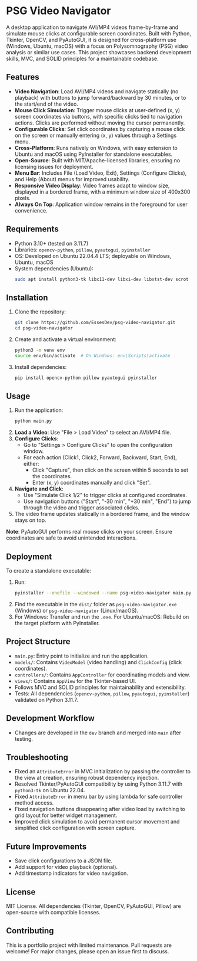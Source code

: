 # PSG Video Navigator

A desktop application to navigate AVI/MP4 videos frame-by-frame and simulate mouse clicks at configurable screen coordinates. Built with Python, Tkinter, OpenCV, and PyAutoGUI, it is designed for cross-platform use (Windows, Ubuntu, macOS) with a focus on Polysomnography (PSG) video analysis or similar use cases. This project showcases backend development skills, MVC, and SOLID principles for a maintainable codebase.

## Features
- **Video Navigation**: Load AVI/MP4 videos and navigate statically (no playback) with buttons to jump forward/backward by 30 minutes, or to the start/end of the video.
- **Mouse Click Simulation**: Trigger mouse clicks at user-defined (x, y) screen coordinates via buttons, with specific clicks tied to navigation actions. Clicks are performed without moving the cursor permanently.
- **Configurable Clicks**: Set click coordinates by capturing a mouse click on the screen or manually entering (x, y) values through a Settings menu.
- **Cross-Platform**: Runs natively on Windows, with easy extension to Ubuntu and macOS using PyInstaller for standalone executables.
- **Open-Source**: Built with MIT/Apache-licensed libraries, ensuring no licensing issues for deployment.
- **Menu Bar**: Includes File (Load Video, Exit), Settings (Configure Clicks), and Help (About) menus for improved usability.
- **Responsive Video Display**: Video frames adapt to window size, displayed in a bordered frame, with a minimum window size of 400x300 pixels.
- **Always On Top**: Application window remains in the foreground for user convenience.

## Requirements
- Python 3.10+ (tested on 3.11.7)
- Libraries: `opencv-python`, `pillow`, `pyautogui`, `pyinstaller`
- OS: Developed on Ubuntu 22.04.4 LTS; deployable on Windows, Ubuntu, macOS
- System dependencies (Ubuntu):
  ```bash
  sudo apt install python3-tk libx11-dev libxi-dev libxtst-dev scrot
  ```

## Installation
1. Clone the repository:
   ```bash
   git clone https://github.com/EssesDev/psg-video-navigator.git
   cd psg-video-navigator
   ```
2. Create and activate a virtual environment:
   ```bash
   python3 -m venv env
   source env/bin/activate  # On Windows: env\Scripts\activate
   ```
3. Install dependencies:
   ```bash
   pip install opencv-python pillow pyautogui pyinstaller
   ```

## Usage
1. Run the application:
   ```bash
   python main.py
   ```
2. **Load a Video**: Use "File > Load Video" to select an AVI/MP4 file.
3. **Configure Clicks**:
   - Go to "Settings > Configure Clicks" to open the configuration window.
   - For each action (Click1, Click2, Forward, Backward, Start, End), either:
     - Click "Capture", then click on the screen within 5 seconds to set the coordinates.
     - Enter (x, y) coordinates manually and click "Set".
4. **Navigate and Click**:
   - Use "Simulate Click 1/2" to trigger clicks at configured coordinates.
   - Use navigation buttons ("Start", "-30 min", "+30 min", "End") to jump through the video and trigger associated clicks.
5. The video frame updates statically in a bordered frame, and the window stays on top.

**Note**: PyAutoGUI performs real mouse clicks on your screen. Ensure coordinates are safe to avoid unintended interactions.

## Deployment
To create a standalone executable:
1. Run:
   ```bash
   pyinstaller --onefile --windowed --name psg-video-navigator main.py
   ```
2. Find the executable in the `dist/` folder as `psg-video-navigator.exe` (Windows) or `psg-video-navigator` (Linux/macOS).
3. For Windows: Transfer and run the `.exe`. For Ubuntu/macOS: Rebuild on the target platform with PyInstaller.

## Project Structure
- `main.py`: Entry point to initialize and run the application.
- `models/`: Contains `VideoModel` (video handling) and `ClickConfig` (click coordinates).
- `controllers/`: Contains `AppController` for coordinating models and view.
- `views/`: Contains `AppView` for the Tkinter-based UI.
- Follows MVC and SOLID principles for maintainability and extensibility.
- Tests: All dependencies (`opencv-python`, `pillow`, `pyautogui`, `pyinstaller`) validated on Python 3.11.7.

## Development Workflow
- Changes are developed in the `dev` branch and merged into `main` after testing.

## Troubleshooting
- Fixed an `AttributeError` in MVC initialization by passing the controller to the view at creation, ensuring robust dependency injection.
- Resolved Tkinter/PyAutoGUI compatibility by using Python 3.11.7 with `python3-tk` on Ubuntu 22.04.
- Fixed `AttributeError` in menu bar by using lambda for safe controller method access.
- Fixed navigation buttons disappearing after video load by switching to grid layout for better widget management.
- Improved click simulation to avoid permanent cursor movement and simplified click configuration with screen capture.

## Future Improvements
- Save click configurations to a JSON file.
- Add support for video playback (optional).
- Add timestamp indicators for video navigation.

## License
MIT License. All dependencies (Tkinter, OpenCV, PyAutoGUI, Pillow) are open-source with compatible licenses.

## Contributing
This is a portfolio project with limited maintenance. Pull requests are welcome! For major changes, please open an issue first to discuss.